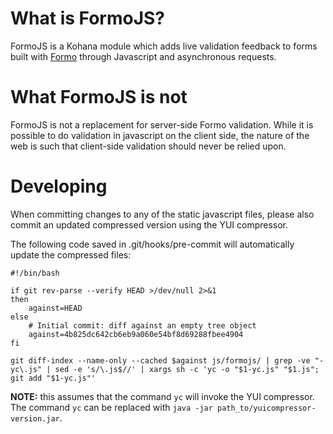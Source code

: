 # What is FormoJS? #

FormoJS is a Kohana module which adds live validation feedback to forms built with [Formo](http://github.com/bmidget/kohana-formo) through Javascript and asynchronous requests.

# What FormoJS is not #

FormoJS is not a replacement for server-side Formo validation. While it is possible to do validation in javascript on the client side, the nature of the web is such that client-side validation should never be relied upon.

# Developing #

When committing changes to any of the static javascript files, please also commit an updated compressed version using the YUI compressor.

The following code saved in .git/hooks/pre-commit will automatically update the compressed files:

	#!/bin/bash

	if git rev-parse --verify HEAD >/dev/null 2>&1
	then
		against=HEAD
	else
		# Initial commit: diff against an empty tree object
		against=4b825dc642cb6eb9a060e54bf8d69288fbee4904
	fi

	git diff-index --name-only --cached $against js/formojs/ | grep -ve "-yc\.js" | sed -e 's/\.js$//' | xargs sh -c 'yc -o "$1-yc.js" "$1.js"; git add "$1-yc.js"'
	
**NOTE:** this assumes that the command `yc` will invoke the YUI compressor. The command `yc` can be replaced with `java -jar path_to/yuicompressor-version.jar`.
 